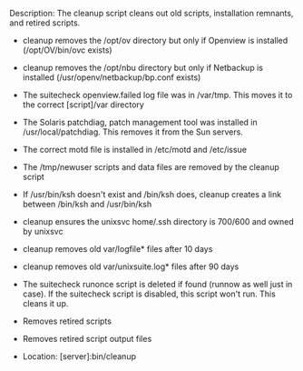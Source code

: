 Description: The cleanup script cleans out old scripts, installation remnants, and retired scripts.

* cleanup removes the  /opt/ov directory but only if Openview is installed (/opt/OV/bin/ovc exists)
* cleanup removes the /opt/nbu directory but only if Netbackup is installed (/usr/openv/netbackup/bp.conf exists)
* The suitecheck openview.failed log file was in /var/tmp. This moves it to the correct [script]/var directory
* The Solaris patchdiag, patch management tool was installed in /usr/local/patchdiag. This removes it from the Sun servers.
* The correct motd file is installed in /etc/motd and /etc/issue
* The /tmp/newuser scripts and data files are removed by the cleanup script
* If /usr/bin/ksh doesn't exist and /bin/ksh does, cleanup creates a link between /bin/ksh and /usr/bin/ksh
* cleanup ensures the unixsvc home/.ssh directory is 700/600 and owned by unixsvc
* cleanup removes old var/logfile* files after 10 days
* cleanup removes old var/unixsuite.log* files after 90 days
* The suitecheck runonce script is deleted if found (runnow as well just in case). If the suitecheck script is disabled, this script won't run. This cleans it up.
* Removes retired scripts
* Removes retired script output files

* Location: [server]:bin/cleanup

